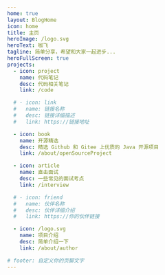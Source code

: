 ```yaml
---
home: true
layout: BlogHome
icon: home
title: 主页
heroImage: /logo.svg
heroText: 咖飞
tagline: 简单分享，希望和大家一起进步...
heroFullScreen: true
projects:
  - icon: project
    name: 代码笔记
    desc: 代码相关笔记
    link: /code

  # - icon: link
  #   name: 链接名称
  #   desc: 链接详细描述
  #   link: https://链接地址

  - icon: book
    name: 开源精选
    desc: 精选 Github 和 Gitee 上优质的 Java 开源项目
    link: /about/openSourceProject

  - icon: article
    name: 直击面试
    desc: 一些常见的面试考点
    link: /interview

  # - icon: friend
  #   name: 伙伴名称
  #   desc: 伙伴详细介绍
  #   link: https://你的伙伴链接

  - icon: /logo.svg
    name: 项目介绍
    desc: 简单介绍一下
    link: /about/author

# footer: 自定义你的页脚文字
---
```

